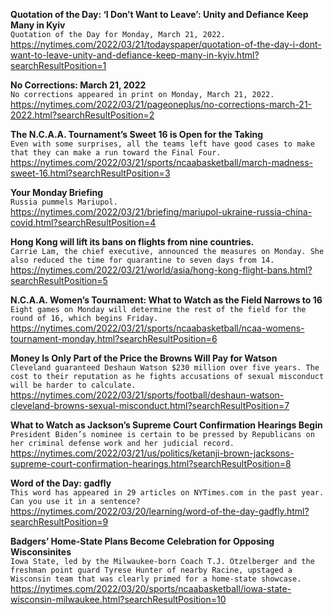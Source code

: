 **Quotation of the Day: ‘I Don’t Want to Leave’: Unity and Defiance Keep Many in Kyiv**\
`Quotation of the Day for Monday, March 21, 2022.`\
https://nytimes.com/2022/03/21/todayspaper/quotation-of-the-day-i-dont-want-to-leave-unity-and-defiance-keep-many-in-kyiv.html?searchResultPosition=1

**No Corrections: March 21, 2022**\
`No corrections appeared in print on Monday, March 21, 2022.`\
https://nytimes.com/2022/03/21/pageoneplus/no-corrections-march-21-2022.html?searchResultPosition=2

**The N.C.A.A. Tournament’s Sweet 16 is Open for the Taking**\
`Even with some surprises, all the teams left have good cases to make that they can make a run toward the Final Four.`\
https://nytimes.com/2022/03/21/sports/ncaabasketball/march-madness-sweet-16.html?searchResultPosition=3

**Your Monday Briefing**\
`Russia pummels Mariupol.`\
https://nytimes.com/2022/03/21/briefing/mariupol-ukraine-russia-china-covid.html?searchResultPosition=4

**Hong Kong will lift its bans on flights from nine countries.**\
`Carrie Lam, the chief executive, announced the measures on Monday. She also reduced the time for quarantine to seven days from 14.`\
https://nytimes.com/2022/03/21/world/asia/hong-kong-flight-bans.html?searchResultPosition=5

**N.C.A.A. Women’s Tournament: What to Watch as the Field Narrows to 16**\
`Eight games on Monday will determine the rest of the field for the round of 16, which begins Friday.`\
https://nytimes.com/2022/03/21/sports/ncaabasketball/ncaa-womens-tournament-monday.html?searchResultPosition=6

**Money Is Only Part of the Price the Browns Will Pay for Watson**\
`Cleveland guaranteed Deshaun Watson $230 million over five years. The cost to their reputation as he fights accusations of sexual misconduct will be harder to calculate.`\
https://nytimes.com/2022/03/21/sports/football/deshaun-watson-cleveland-browns-sexual-misconduct.html?searchResultPosition=7

**What to Watch as Jackson’s Supreme Court Confirmation Hearings Begin**\
`President Biden’s nominee is certain to be pressed by Republicans on her criminal defense work and her judicial record.`\
https://nytimes.com/2022/03/21/us/politics/ketanji-brown-jacksons-supreme-court-confirmation-hearings.html?searchResultPosition=8

**Word of the Day: gadfly**\
`This word has appeared in 29 articles on NYTimes.com in the past year. Can you use it in a sentence?`\
https://nytimes.com/2022/03/20/learning/word-of-the-day-gadfly.html?searchResultPosition=9

**Badgers’ Home-State Plans Become Celebration for Opposing Wisconsinites**\
`Iowa State, led by the Milwaukee-born Coach T.J. Otzelberger and the freshman point guard Tyrese Hunter of nearby Racine, upstaged a Wisconsin team that was clearly primed for a home-state showcase.`\
https://nytimes.com/2022/03/20/sports/ncaabasketball/iowa-state-wisconsin-milwaukee.html?searchResultPosition=10

